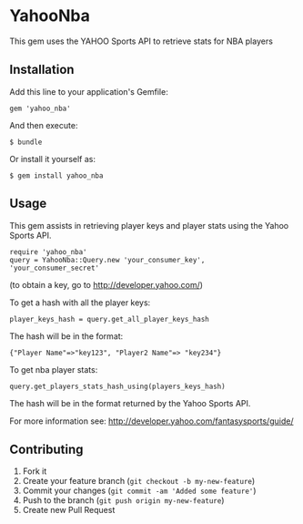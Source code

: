 # YahooNba

This gem uses the YAHOO Sports API to retrieve stats for NBA players

## Installation

Add this line to your application's Gemfile:

    gem 'yahoo_nba'

And then execute:

    $ bundle

Or install it yourself as:

    $ gem install yahoo_nba

## Usage

This gem assists in retrieving player keys and player stats using the Yahoo Sports API.

    require 'yahoo_nba'
    query = YahooNba::Query.new 'your_consumer_key', 'your_consumer_secret'

(to obtain a key, go to http://developer.yahoo.com/)

To get a hash with all the player keys:

    player_keys_hash = query.get_all_player_keys_hash

The hash will be in the format:

    {"Player Name"=>"key123", "Player2 Name"=> "key234"}

To get nba player stats:

    query.get_players_stats_hash_using(players_keys_hash)

The hash will be in the format returned by the Yahoo Sports API.  

For more information see:
http://developer.yahoo.com/fantasysports/guide/

## Contributing

1. Fork it
2. Create your feature branch (`git checkout -b my-new-feature`)
3. Commit your changes (`git commit -am 'Added some feature'`)
4. Push to the branch (`git push origin my-new-feature`)
5. Create new Pull Request
